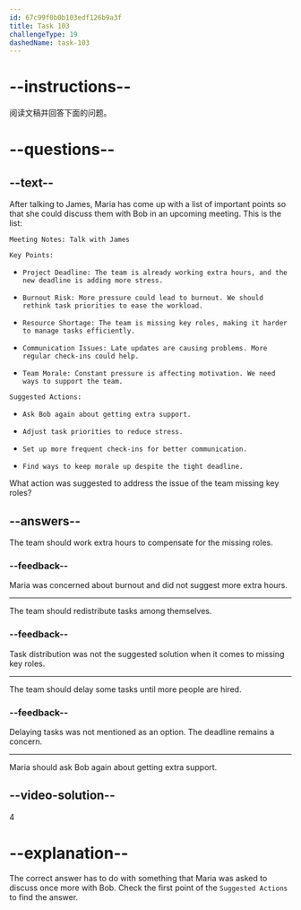 ```yaml
---
id: 67c99f0b0b103edf126b9a3f
title: Task 103
challengeType: 19
dashedName: task-103
---
```


<!-- READING -->

# --instructions--

阅读文稿并回答下面的问题。

# --questions--

## --text--

After talking to James, Maria has come up with a list of important points so that she could discuss them with Bob in an upcoming meeting. This is the list:

`Meeting Notes: Talk with James`

`Key Points:`

- `Project Deadline: The team is already working extra hours, and the new deadline is adding more stress.`

- `Burnout Risk: More pressure could lead to burnout. We should rethink task priorities to ease the workload.`

- `Resource Shortage: The team is missing key roles, making it harder to manage tasks efficiently.`

- `Communication Issues: Late updates are causing problems. More regular check-ins could help.`

- `Team Morale: Constant pressure is affecting motivation. We need ways to support the team.`

`Suggested Actions:`

- `Ask Bob again about getting extra support.`

- `Adjust task priorities to reduce stress.`

- `Set up more frequent check-ins for better communication.`

- `Find ways to keep morale up despite the tight deadline.`

What action was suggested to address the issue of the team missing key roles?

## --answers--

The team should work extra hours to compensate for the missing roles.

### --feedback--

Maria was concerned about burnout and did not suggest more extra hours.

---

The team should redistribute tasks among themselves.

### --feedback--

Task distribution was not the suggested solution when it comes to missing key roles.

---

The team should delay some tasks until more people are hired.

### --feedback--

Delaying tasks was not mentioned as an option. The deadline remains a concern.

---

Maria should ask Bob again about getting extra support.

## --video-solution--

4

# --explanation--

The correct answer has to do with something that Maria was asked to discuss once more with Bob. Check the first point of the `Suggested Actions` to find the answer.
